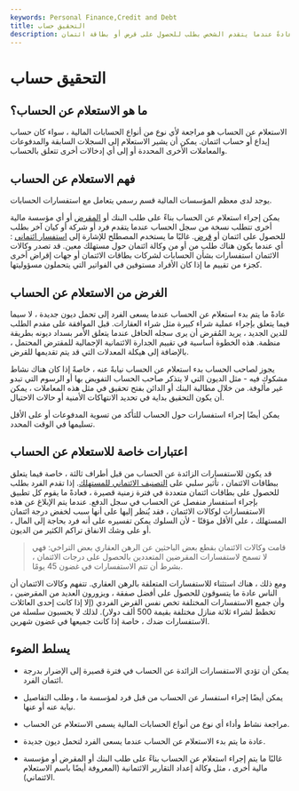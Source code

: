 ```yaml
---
keywords: Personal Finance,Credit and Debt
title: التحقيق حساب
description: الاستعلام عن الحساب هو مراجعة لنشاط وأداء الحساب المالي. يحدث هذا عادةً عندما يتقدم الشخص بطلب للحصول على قرض أو بطاقة ائتمان.
---
```


# التحقيق حساب
## ما هو الاستعلام عن الحساب؟

الاستعلام عن الحساب هو مراجعة لأي نوع من أنواع الحسابات المالية ، سواء كان حساب إيداع أو حساب ائتمان. يمكن أن يشير الاستعلام إلى السجلات السابقة والمدفوعات والمعاملات الأخرى المحددة أو إلى أي إدخالات أخرى تتعلق بالحساب.

## فهم الاستعلام عن الحساب

يوجد لدى معظم المؤسسات المالية قسم رسمي يتعامل مع استفسارات الحسابات.

يمكن إجراء استعلام عن الحساب بناءً على طلب البنك أو [المقرض](/lender) أو أي مؤسسة مالية أخرى تتطلب نسخة من سجل الحساب عندما يتقدم فرد أو شركة أو كيان آخر بطلب للحصول على ائتمان أو [قرض](/loan). غالبًا ما يستخدم المصطلح للإشارة إلى [استفسار ائتماني](/credit-inquiry) : أي عندما يكون هناك طلب من أو من وكالة ائتمان حول مستهلك معين. قد تصدر وكالات الائتمان استفسارات بشأن الحسابات لشركات بطاقات الائتمان أو جهات إقراض أخرى كجزء من تقييم ما إذا كان الأفراد مستوفين في الفواتير التي يتحملون مسؤوليتها.

## الغرض من الاستعلام عن الحساب

عادةً ما يتم بدء استعلام عن الحساب عندما يسعى الفرد إلى تحمل ديون جديدة ، لا سيما فيما يتعلق بإجراء عملية شراء كبيرة مثل شراء العقارات. قبل الموافقة على مقدم الطلب للدين الجديد ، يريد المُقرض أن يرى سجله الحافل عندما يتعلق الأمر بسداد ديونه بطريقة منظمة. هذه الخطوة أساسية في تقييم الجدارة الائتمانية الإجمالية للمقترض المحتمل ، بالإضافة إلى هيكلة المعدلات التي قد يتم تقديمها للقرض.

يجوز لصاحب الحساب بدء استعلام عن الحساب نيابةً عنه ، خاصةً إذا كان هناك نشاط مشكوك فيه - مثل الديون التي لا يتذكر صاحب الحساب التفويض بها أو الرسوم التي تبدو غير مألوفة. من خلال مطالبة البنك أو الدائن بفتح تحقيق في مثل هذه المعاملات ، يمكن أن يكون التحقيق بداية في تحديد الانتهاكات الأمنية أو حالات الاحتيال.

يمكن أيضًا إجراء استفسارات حول الحساب للتأكد من تسوية المدفوعات أو على الأقل تسليمها في الوقت المحدد.

## اعتبارات خاصة للاستعلام عن الحساب

قد يكون للاستفسارات الزائدة عن الحساب من قبل أطراف ثالثة ، خاصة فيما يتعلق ببطاقات الائتمان ، تأثير سلبي على [التصنيف الائتماني للمستهلك](/creditrating). إذا تقدم الفرد بطلب للحصول على بطاقات ائتمان متعددة في فترة زمنية قصيرة ، فعادةً ما يقوم كل تطبيق بإجراء استفسار منفصل عن الحساب في سجل الدفع. عندما يتم الإبلاغ عن هذه الاستفسارات لوكالات الائتمان ، فقد يُنظر إليها على أنها سبب لخفض درجة ائتمان المستهلك ، على الأقل مؤقتًا - لأن السلوك يمكن تفسيره على أنه فرد بحاجة إلى المال ، أو على وشك الانفاق تراكم الكثير من الديون.

> قامت وكالات الائتمان بقطع بعض الباحثين عن الرهن العقاري بعض التراخي: فهي لا تسمح لاستفسارات المقرضين المتعددين بالحصول على درجات الائتمان ، بشرط أن تتم الاستفسارات في غضون 45 يومًا.

>

ومع ذلك ، هناك استثناء للاستفسارات المتعلقة بالرهن العقاري. تتفهم وكالات الائتمان أن الناس عادة ما يتسوقون للحصول على أفضل صفقة ، ويزورون العديد من المقرضين ، وأن جميع الاستفسارات المختلفة تخص نفس القرض الفردي (إلا إذا كانت إحدى العائلات تخطط لشراء ثلاثة منازل مختلفة بقيمة 500 ألف دولار). لذلك لا يحسبون سلسلة من الاستفسارات ضدك ، خاصة إذا كانت جميعها في غضون شهرين.

## يسلط الضوء

- يمكن أن تؤدي الاستفسارات الزائدة عن الحساب في فترة قصيرة إلى الإضرار بدرجة ائتمان الفرد.

- يمكن أيضًا إجراء استفسار عن الحساب من قبل فرد لمؤسسة ما ، وطلب التفاصيل نيابة عنه أو عنها.

- مراجعة نشاط وأداء أي نوع من أنواع الحسابات المالية يسمى الاستعلام عن الحساب.

- عادة ما يتم بدء الاستعلام عن الحساب عندما يسعى الفرد لتحمل ديون جديدة.

- غالبًا ما يتم إجراء استعلام عن الحساب بناءً على طلب البنك أو المقرض أو مؤسسة مالية أخرى ، مثل وكالة إعداد التقارير الائتمانية (المعروفة أيضًا باسم الاستعلام الائتماني).

